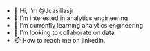 - 👋 Hi, I’m @Jcasillasjr
- 👀 I’m interested in analytics engineering
- 🌱 I’m currently learning analytics engineering
- 💞️ I’m looking to collaborate on data
- 📫 How to reach me on linkedin. 

<!---
Jcasillasjr/Jcasillasjr is a ✨ special ✨ repository because its `README.md` (this file) appears on your GitHub profile.
You can click the Preview link to take a look at your changes.
--->
